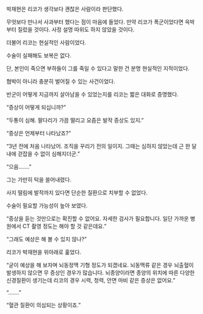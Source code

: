 박재현은 리코가 생각보다 괜찮은 사람이라 판단했다.

무엇보다 만나서 사과부터 했다는 점이 마음에 들었다. 만약 리코가 폭군이었다면 윽박부터 질렀을 것이다. 사정 설명 따위도 하지 않았을 것이다.

더불어 리코는 현실적인 사람이었다.

수술이 실패해도 보복은 없다.

단, 본인이 죽으면 부하들이 그를 죽일 수 있다고 말한 건 분명 현실적인 지적이었다.

협박이 아니라 충분히 벌어질 수 있는 사건이었다.

반군이 어떻게 지금까지 살아남을 수 있었는지를 리코는 짧은 대화로 증명했다.

“증상이 어떻게 되십니까?”

“두통이 심해. 팔다리가 가끔 떨리고 요즘은 발작 증상도 있지.”

“증상은 언제부터 나타났죠?”

“3년 전에 처음 나타났어. 조직을 꾸리기 전의 일이지. 그때는 심하지 않았는데 근 한 달 내에 걷잡을 수 없이 심해지더군.”

“으음…….”

그는 가만히 턱을 쓸어내렸다.

사지 떨림에 발작까지 있다면 단순한 질환으로 치부할 수 없었다.

수술이 필요할 가능성이 높아 보였다.

“증상을 듣는 것만으로는 확진할 수 없어요. 자세한 검사가 필요합니다. 일단 가까운 병원에서 CT 촬영 정도는 해야 할 것 같은데요.”

“그래도 예상은 해 볼 수 있지 않나?”

리코가 박재현을 위아래로 훑었다.

“굳이 예상을 해 보자며 뇌동정맥 기형 정도가 되겠네요. 뇌동맥류 같은 경우 뇌출혈이 발생하지 않으면 무 증상인 경우가 많습니다. 뇌종양이라면 종양의 위치에 따른 다양한 신경질환이 생기는데 리코의 경우 시력, 청력, 안면 마비 같은 증상은 없어요.”

“…….”

“혈관 질환이 의심되는 상황이죠.”